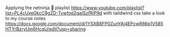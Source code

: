 Applying the netninja 👤 playlist https://www.youtube.com/playlist?list=PL4cUxeGkcC9gZD-Tvwfod2gaISzfRiP9d with taildwind css
take a look to my course notes https://docs.google.com/document/d/1YSXB8FP0ZunYAj4EPcwR86p1V585HTYrBzryUm6HcqU/edit?usp=sharing
